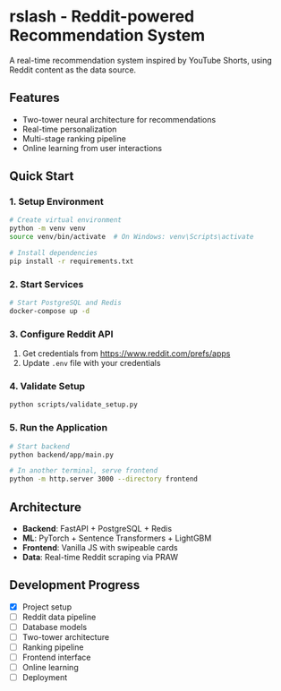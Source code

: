 # rslash - Reddit-powered Recommendation System

A real-time recommendation system inspired by YouTube Shorts, using Reddit content as the data source.

## Features
- Two-tower neural architecture for recommendations
- Real-time personalization
- Multi-stage ranking pipeline
- Online learning from user interactions

## Quick Start

### 1. Setup Environment
```bash
# Create virtual environment
python -m venv venv
source venv/bin/activate  # On Windows: venv\Scripts\activate

# Install dependencies
pip install -r requirements.txt
```

### 2. Start Services
```bash
# Start PostgreSQL and Redis
docker-compose up -d
```

### 3. Configure Reddit API
1. Get credentials from https://www.reddit.com/prefs/apps
2. Update `.env` file with your credentials

### 4. Validate Setup
```bash
python scripts/validate_setup.py
```

### 5. Run the Application
```bash
# Start backend
python backend/app/main.py

# In another terminal, serve frontend
python -m http.server 3000 --directory frontend
```

## Architecture
- **Backend**: FastAPI + PostgreSQL + Redis
- **ML**: PyTorch + Sentence Transformers + LightGBM
- **Frontend**: Vanilla JS with swipeable cards
- **Data**: Real-time Reddit scraping via PRAW

## Development Progress
- [x] Project setup
- [ ] Reddit data pipeline
- [ ] Database models
- [ ] Two-tower architecture
- [ ] Ranking pipeline
- [ ] Frontend interface
- [ ] Online learning
- [ ] Deployment
